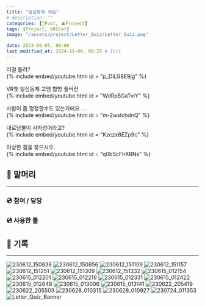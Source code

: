 ```yaml
---
title: "일심동체 게임"
# description: ""
categories: [📀Post, 🫐Project]
tags: [Project, VRChat]
image: "/assets/project/Letter_Quiz/Letter_Quiz.png"

date: 2023-08-05. 00:00
last_modified_at: 2024-11-09. 08:25 # Init
---
```


이걸 틀려?  
{% include embed/youtube.html id = "p_DiLG8E9jg" %}

VR챗 일심동체 고멤 합방 풀버전  
{% include embed/youtube.html id = "WdRp5GaTviY" %}

사람이 좀 멍청할수도 있는거에요 ....  
{% include embed/youtube.html id = "m-2wsIchdnQ" %}

내로남불이 사자성어라고?  
{% include embed/youtube.html id = "Kzczx8EZp9c" %}

이상한 점을 찾으시오.  
{% include embed/youtube.html id = "q0bScFhXRNs" %}

## 📀 말머리

---

### 💿 참여 / 담당

### 💿 사용한 툴

## 📀 기록

---

![230612_150838](/assets/project/Letter_Quiz/230612_150838.png)
![230612_150856](/assets/project/Letter_Quiz/230612_150856.png)
![230612_151109](/assets/project/Letter_Quiz/230612_151109.png)
![230612_151157](/assets/project/Letter_Quiz/230612_151157.png)
![230612_151251](/assets/project/Letter_Quiz/230612_151251.png)
![230612_151309](/assets/project/Letter_Quiz/230612_151309.png)
![230612_151332](/assets/project/Letter_Quiz/230612_151332.png)
![230615_012154](/assets/project/Letter_Quiz/230615_012154.png)
![230615_012201](/assets/project/Letter_Quiz/230615_012201.png)
![230615_012219](/assets/project/Letter_Quiz/230615_012219.png)
![230615_012331](/assets/project/Letter_Quiz/230615_012331.png)
![230615_012422](/assets/project/Letter_Quiz/230615_012422.png)
![230615_012648](/assets/project/Letter_Quiz/230615_012648.png)
![230615_013006](/assets/project/Letter_Quiz/230615_013006.png)
![230615_013141](/assets/project/Letter_Quiz/230615_013141.png)
![230622_205419](/assets/project/Letter_Quiz/230622_205419.png)
![230622_205503](/assets/project/Letter_Quiz/230622_205503.png)
![230628_010315](/assets/project/Letter_Quiz/230628_010315.png)
![230628_010927](/assets/project/Letter_Quiz/230628_010927.png)
![230724_011353](/assets/project/Letter_Quiz/230724_011353.png)
![Letter_Quiz_Banner](/assets/project/Letter_Quiz/Letter_Quiz_Banner.png)
